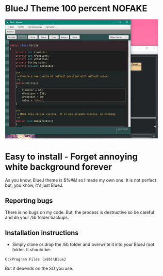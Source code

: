 # BlueJ Theme 100 percent NOFAKE


![Bluej1](https://github.com/moracabanas/BlueJ-Theme-100-percent-NOFAKE/blob/Ugly/img/BlueJ1.jpg)


Easy to install - Forget annoying white background forever
=================

As you know, BlueJ theme is $%#&! so I made my own one. It is not perfect but, you know, it's just BlueJ.

Reporting bugs
--------------

There is no bugs on my code. 
But, the process is destructive so be careful and do your /lib folder backups. 


Installation instructions
-------



* Simply clone or drop the /lib folder and overwrite it into your BlueJ root folder. It should be:

`C:\Program Files (x86)\BlueJ`

But it depends on the SO you use.
